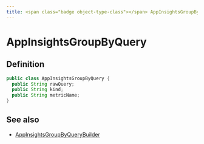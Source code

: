 ```yaml
---
title: <span class="badge object-type-class"></span> AppInsightsGroupByQuery
---
```

# <span class="badge object-type-class"></span> AppInsightsGroupByQuery

## Definition

```java
public class AppInsightsGroupByQuery {
  public String rawQuery;
  public String kind;
  public String metricName;
}
```
## See also

 * <span class="badge builder"></span> [AppInsightsGroupByQueryBuilder](./builder-AppInsightsGroupByQueryBuilder.md)
